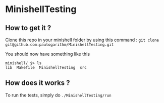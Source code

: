 # MinishellTesting

## How to get it ?
Clone this repo in your minishell folder by using this command :
`git clone git@github.com:paulogarithm/MinishellTesting.git`

You should now have something like this
```
minishell/ $> ls
lib  Makefile  MinishellTesting  src
```

## How does it works ?
To run the tests, simply do `./MinishellTesting/run`

##

